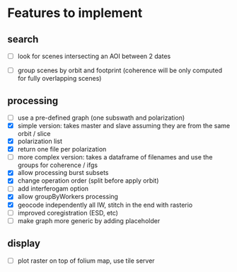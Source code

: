 # Features to implement

## search
- [ ] look for scenes intersecting an AOI between 2 dates
- [ ] group scenes by orbit and footprint (coherence will be only computed for fully overlapping scenes)


## processing
- [ ] use a pre-defined graph (one subswath and polarization)
- [x] simple version: takes master and slave assuming they are from the same orbit / slice
- [x] polarization list
- [x] return one file per polarization
- [ ] more complex version: takes a dataframe of filenames and use the groups for coherence / ifgs
- [x] allow processing burst subsets
- [x] change operation order (split before apply orbit)
- [ ] add interferogam option
- [x] allow groupByWorkers processing
- [x] geocode independently all IW, stitch in the end with rasterio
- [ ] improved coregistration (ESD, etc)
- [ ] make graph more generic by adding placeholder

## display

- [ ] plot raster on top of folium map, use tile server
